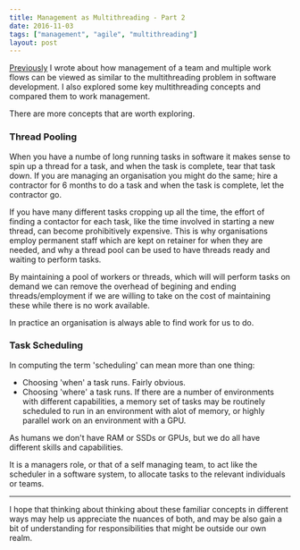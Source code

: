 ```yaml
---
title: Management as Multithreading - Part 2
date: 2016-11-03
tags: ["management", "agile", "multithreading"]
layout: post
---
```

[Previously](/2016/11/02/management-as-multithreading) I wrote about how management of a team and multiple work flows can be viewed as similar to the multithreading problem in software development. I also explored some key multithreading concepts and compared them to work management.

There are more concepts that are worth exploring.

<!--more-->

### Thread Pooling

When you have a numbe of long running tasks in software it makes sense to spin up a thread for a task, and when the task is complete, tear that task down. If you are managing an organisation you might do the same; hire a contractor for 6 months to do a task and when the task is complete, let the contractor go.

If you have many different tasks cropping up all the time, the effort of finding a contactor for each task, like the time involved in starting a new thread, can become prohibitively expensive. This is why organisations employ permanent staff which are kept on retainer for when they are needed, and why a thread pool can be used to have threads ready and waiting to perform tasks.

By maintaining a pool of workers or threads, which will will perform tasks on demand we can remove the overhead of begining and ending threads/employment if we are willing to take on the cost of maintaining these while there is no work available.

In practice an organisation is always able to find work for us to do.

### Task Scheduling

In computing the term 'scheduling' can mean more than one thing:

- Choosing 'when' a task runs. Fairly obvious.
- Choosing 'where' a task runs. If there are a number of environments with different capabilities, a memory set of tasks may be routinely scheduled to run in an environment with alot of memory, or highly parallel work on an environment with a GPU.

As humans we don't have RAM or SSDs or GPUs, but we do all have different skills and capabilities.

It is a managers role, or that of a self managing team, to act like the scheduler in a software system, to allocate tasks to the relevant individuals or teams. 

---

I hope that thinking about thinking about these familiar concepts in different ways may help us appreciate the nuances of both, and may be also gain a bit of understanding for responsibilities that might be outside our own realm.